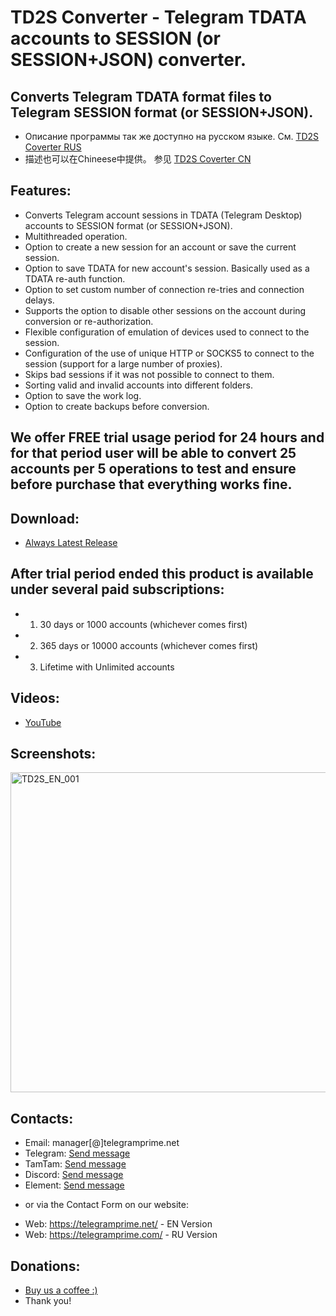 # TD2S Converter - Telegram TDATA accounts to SESSION (or SESSION+JSON) converter.
## Converts Telegram TDATA format files to Telegram SESSION format (or SESSION+JSON).
 
 * Описание программы так же доступно на русском языке. См. [TD2S Coverter RUS](https://github.com/telegram-prime/Telegram-TData-to-Session-Converter-RU/)
 * 描述也可以在Chineese中提供。 参见 [TD2S Coverter CN](https://github.com/telegram-prime/Telegram-TData-to-Session-Converter-CN)


## Features:
 - Converts Telegram account sessions in TDATA (Telegram Desktop) accounts to SESSION format (or SESSION+JSON).
 - Multithreaded operation.
 - Option to create a new session for an account or save the current session.
 - Option to save TDATA for new account's session. Basically used as a TDATA re-auth function.
 - Option to set custom number of connection re-tries and connection delays.
 - Supports the option to disable other sessions on the account during conversion or re-authorization.
 - Flexible configuration of emulation of devices used to connect to the session.
 - Configuration of the use of unique HTTP or SOCKS5 to connect to the session (support for a large number of proxies).
 - Skips bad sessions if it was not possible to connect to them.
 - Sorting valid and invalid accounts into different folders.
 - Option to save the work log.
 - Option to create backups before conversion.


## We offer FREE trial usage period for 24 hours and for that period user will be able to convert 25 accounts per 5 operations to test and ensure before purchase that everything works fine. 

## Download:
 - [Always Latest Release](https://github.com/telegram-prime/Telegram-TData-to-Session-Converter/releases/latest)


## After trial period ended this product is available under several paid subscriptions: 
- 1.  30 days or 1000 accounts (whichever comes first)
- 2.  365 days or 10000 accounts (whichever comes first)
- 3.  Lifetime with Unlimited accounts


## Videos:
- [YouTube](https://youtu.be/hpfbXPWjLqs)


## Screenshots:
<img width="512" alt="TD2S_EN_001" src="https://github.com/user-attachments/assets/be1de50d-d6df-4f43-bf25-b5db6eb39345" />




##  Contacts:
- Email:    manager[@]telegramprime.net
- Telegram: [Send message](https://telegramprime.net/telegram-contact)
- TamTam:   [Send message](https://telegramprime.net/tamtam-contact)
- Discord:  [Send message](https://telegramprime.net/discord-contact)
- Element:  [Send message](https://telegramprime.net/element-contact)

* or via the Contact Form on our website:
- Wеb: https://telegramprime.net/ - EN Version
- Wеb: https://telegramprime.com/ - RU Version


## Donations:
* [Buy us a coffee :)](https://nowpayments.io/donation/telegramprime)
* Thank you!





